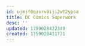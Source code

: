 ```yaml
---
id: ujmjf0qzsrv0iji2wt2ypsa
title: DC Comics Superwork
desc: ''
updated: 1759028422349
created: 1759028411731
---
```

